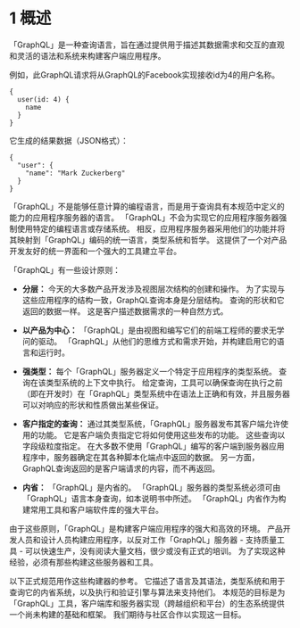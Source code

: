# 1 概述

「GraphQL」是一种查询语言，旨在通过提供用于描述其数据需求和交互的直观和灵活的语法和系统来构建客户端应用程序。

例如，此GraphQL请求将从GraphQL的Facebook实现接收id为4的用户名称。

```
{
  user(id: 4) {
    name
  }
}
```

它生成的结果数据（JSON格式）：

```
{
  "user": {
    "name": "Mark Zuckerberg"
  }
}
```

「GraphQL」不是能够任意计算的编程语言，而是用于查询具有本规范中定义的能力的应用程序服务器的语言。 「GraphQL」不会为实现它的应用程序服务器强制使用特定的编程语言或存储系统。 相反，应用程序服务器采用他们的功能并将其映射到「GraphQL」编码的统一语言，类型系统和哲学。 这提供了一个对产品开发友好的统一界面和一个强大的工具建立平台。

「GraphQL」有一些设计原则：

* **分层：** 今天的大多数产品开发涉及视图层次结构的创建和操作。 为了实现与这些应用程序的结构一致，GraphQL查询本身是分层结构。 查询的形状和它返回的数据一样。 这是客户描述数据需求的一种自然方式。

* **以产品为中心：** 「GraphQL」是由视图和编写它们的前端工程师的要求无学问的驱动。 「GraphQL」从他们的思维方式和需求开始，并构建启用它的语言和运行时。

* **强类型：** 每个「GraphQL」服务器定义一个特定于应用程序的类型系统。 查询在该类型系统的上下文中执行。 给定查询，工具可以确保查询在执行之前（即在开发时）在「GraphQL」类型系统中在语法上正确和有效，并且服务器可以对响应的形状和性质做出某些保证。

* **客户指定的查询：** 通过其类型系统，「GraphQL」服务器发布其客户端允许使用的功能。 它是客户端负责指定它将如何使用这些发布的功能。 这些查询以字段级粒度指定。 在大多数不使用「GraphQL」编写的客户端到服务器应用程序中，服务器确定在其各种脚本化端点中返回的数据。 另一方面，GraphQL查询返回的是客户端请求的内容，而不再返回。

* **内省：** 「GraphQL」是内省的。 「GraphQL」服务器的类型系统必须可由「GraphQL」语言本身查询，如本说明书中所述。 「GraphQL」内省作为构建常用工具和客户端软件库的强大平台。

由于这些原则，「GraphQL」是构建客户端应用程序的强大和高效的环境。 产品开发人员和设计人员构建应用程序，以反对工作「GraphQL」服务器 - 支持质量工具 - 可以快速生产，没有阅读大量文档，很少或没有正式的培训。 为了实现这种经验，必须有那些构建这些服务器和工具。

以下正式规范用作这些构建器的参考。 它描述了语言及其语法，类型系统和用于查询它的内省系统，以及执行和验证引擎与算法来支持他们。 本规范的目标是为「GraphQL」工具，客户端库和服务器实现（跨越组织和平台）的生态系统提供一个尚未构建的基础和框架。 我们期待与社区合作以实现这一目标。
